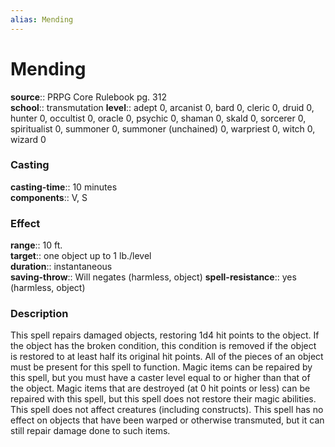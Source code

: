 ```yaml
---
alias: Mending
---
```


# Mending 

**source**:: PRPG Core Rulebook pg. 312  
**school**:: transmutation
**level**:: adept 0, arcanist 0, bard 0, cleric 0, druid 0, hunter 0, occultist 0, oracle 0, psychic 0, shaman 0, skald 0, sorcerer 0, spiritualist 0, summoner 0, summoner (unchained) 0, warpriest 0, witch 0, wizard 0

### Casting 

**casting-time**:: 10 minutes  
**components**:: V, S

### Effect 

**range**:: 10 ft.  
**target**:: one object up to 1 lb./level  
**duration**:: instantaneous  
**saving-throw**:: Will negates (harmless, object)
**spell-resistance**:: yes (harmless, object)

### Description 

This spell repairs damaged objects, restoring 1d4 hit points to the object. If the object has the broken condition, this condition is removed if the object is restored to at least half its original hit points. All of the pieces of an object must be present for this spell to function. Magic items can be repaired by this spell, but you must have a caster level equal to or higher than that of the object. Magic items that are destroyed (at 0 hit points or less) can be repaired with this spell, but this spell does not restore their magic abilities. This spell does not affect creatures (including constructs). This spell has no effect on objects that have been warped or otherwise transmuted, but it can still repair damage done to such items.
